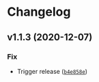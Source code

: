 # Changelog

<!--next-version-placeholder-->

## v1.1.3 (2020-12-07)
### Fix
* Trigger release ([`b4e858e`](https://github.com/eifinger/fritz-switch-profiles/commit/b4e858e919c00be0439090dc2dc6b311d5e16278))
